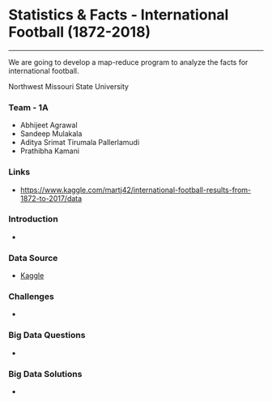 # Statistics & Facts - International Football (1872-2018)

---
We are going to develop a map-reduce program to analyze the facts for international football.

Northwest Missouri State University

### Team - 1A

* Abhijeet Agrawal
* Sandeep Mulakala
* Aditya Srimat Tirumala Pallerlamudi
* Prathibha Kamani

### Links ###

* https://www.kaggle.com/martj42/international-football-results-from-1872-to-2017/data

### Introduction ###

* 

### Data Source ###

* [Kaggle](https://www.kaggle.com/martj42/international-football-results-from-1872-to-2017/data)

### Challenges ###

* 
### Big Data Questions ###

* 

### Big Data Solutions ###

* 


